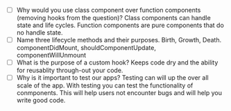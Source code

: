- [ ] Why would you use class component over function components (removing hooks from the question)?
Class components  can handle state and life cycles. Function components are pure components that do no handle state. 
- [ ] Name three lifecycle methods and their purposes.
Birth, Growth, Death. componentDidMount, shouldComponentUpdate, componentWillUnmount
- [ ] What is the purpose of a custom hook?
Keeps code dry and the ability for reusablity through-out your code.
- [ ] Why is it important to test our apps?
Testing can will up the over all scale of the app. With testing you can test the functionality of conmponents. This will help users not encounter bugs and will help you write good code. 
